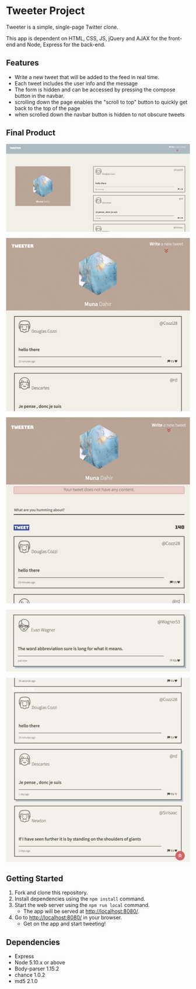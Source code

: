 # Tweeter Project

Tweeter is a simple, single-page Twitter clone.


This app is dependent on HTML, CSS, JS, jQuery and AJAX  for the front-end and Node, Express for the back-end.

## Features
- Write a new tweet that will be added to the feed in real time.
- Each tweet includes the user info and the message
- The form is hidden and can be accessed by pressing the compose button in the navbar.
- scrolling down the page enables the "scroll to top" button to quickly get back to the top of the page
- when scrolled down the navbar button is hidden to not obscure tweets

## Final Product

!["desktop display of page with hidden form"](https://github.com/MunaHD/tweeter/blob/master/docs/desktop-display.png)

!["Mobile display of page with hidden form"](https://github.com/MunaHD/tweeter/blob/master/docs/hidden-form.png)

!["Error message with form on page"](https://github.com/MunaHD/tweeter/blob/master/docs/tweet-error.png)

!["single tweet with hover animation of icons"](https://github.com/MunaHD/tweeter/blob/master/docs/single-tweet.png)

!["page with scroll down button"](https://github.com/MunaHD/tweeter/blob/master/docs/scroll-button.png)


## Getting Started
1. Fork and clone this repository.
2. Install dependencies using the `npm install` command.
3. Start the web server using the `npm run local` command. 
   - The app will be served at <http://localhost:8080/>.
4. Go to <http://localhost:8080/> in your browser.
   - Get on the app and start tweeting!

## Dependencies

- Express
- Node 5.10.x or above
- Body-parser 1.15.2 
- chance 1.0.2
- md5 2.1.0

